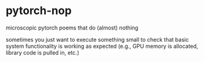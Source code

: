 # pytorch-nop
microscopic pytorch poems that do (almost) nothing

sometimes you just want to execute something small to check that basic system functionality is working as expected (e.g., GPU memory is allocated, library code is pulled in, etc.)
